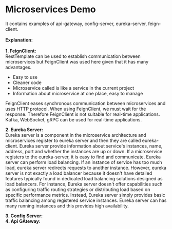 # Microservices Demo</br>
It contains examples of api-gateway, config-server, eureka-server, feign-client.</br></br>
**Explanation:**</br></br>
**1. FeignClient:**</br>
RestTemplate can be used to establish communication between microservices but FeignClient was used here given that it has many advantages.
* Easy to use
* Cleaner code
* Microservice called is like a service in the current project
* Information about microservice at one place, easy to manage
  
FeignClient eases synchronous communication between microservices and uses HTTP protocol. When using FeignClient, we must wait for the response.
Therefore FeignClient is not suitable for real-time applications. Kafka, WebSocket, gRPC can be used for real-time applications.
  
**2. Eureka Server:**</br>
Eureka server is a component in the microservice architecture and microservices register to eureka server and then they are called eureka-client. 
Eureka server provide information about service's instances, name, address, port and whether the instances are up or down.
If a microservice registers to the eureka-server, it is easy to find and communicate.
Eureka server can perform load balancing. If an instance of service has too much load, eureka server redirects requests to another instance.
However, eureka server is not exactly a load balancer because it doesn't have detailed features typically found in dedicated load balancing solutions designed as load balancers.
For instance, Eureka server doesn't offer capabilities such as configuring traffic routing strategies or distributing load based on specific performance metrics. 
Instead, Eureka server simply provides basic traffic balancing among registered service instances.
Eureka server can has many running instances and this provides high availability.

**3. Config Server:**</br>
**4. Api GAteway:**</br>
